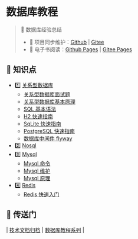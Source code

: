 # 数据库教程

> :1234: 数据库经验总结
>
> - :repeat: 项目同步维护：[Github](https://github.com/dunwu/db-tutorial/) | [Gitee](https://gitee.com/turnon/db-tutorial/)
> - :book: 电子书阅读：[Github Pages](https://dunwu.github.io/db-tutorial/) | [Gitee Pages](https://turnon.gitee.io/db-tutorial/)

## :memo: 知识点

- :one: [关系型数据库](docs/sql/README.md)
  - [关系型数据库面试题](docs/sql/sql-interview.md)
  - [关系型数据库基本原理](docs/sql/sql-theory.md)
  - [SQL 基本语法](docs/sql/sql-grammar.md)
  - [H2 快速指南](docs/sql/h2.md)
  - [SqLite 快速指南](docs/sql/sqlite.md)
  - [PostgreSQL 快速指南](docs/sql/postgresql.md)
  - [数据库中间件 flyway](docs/sql/middleware/flyway.md)
- :two: [Nosql](docs/nosql/README.md)
- :three: [Mysql](docs/sql/mysql/README.md)
  - [Mysql 命令](docs/sql/mysql/mysql-cli.md)
  - [Mysql 维护](docs/sql/mysql/mysql-ops.md)
  - [Mysql 原理](docs/sql/mysql/mysql-theory.md)
- :four: [Redis](docs/nosql/redis/README.md)
  - [Redis 快速入门](docs/nosql/redis/redis-quickstart.md)

## :door: 传送门

| [技术文档归档](https://github.com/dunwu/blog) | [数据库教程系列](https://github.com/dunwu/db-tutorial/codes) |
